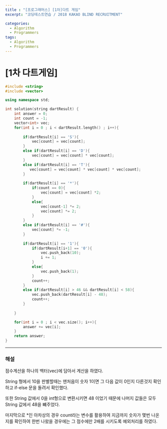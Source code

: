 ```yaml
---
title : "[프로그래머스] [1차]다트 게임"
excerpt: "코딩테스트연습 / 2018 KAKAO BLIND RECRUITMENT"

categories:
  - Algorithm
  - Programmers
tags:
  - Algorithm
  - Programmers
---
```


# [1차 다트게임]

```cpp
#include <string>
#include <vector>

using namespace std;

int solution(string dartResult) {
    int answer = 0;
    int count = -1;
    vector<int> vec;
    for(int i = 0 ; i < dartResult.length() ; i++){
        
        if(dartResult[i] == 'S'){
            vec[count] = vec[count];        
        }
        else if(dartResult[i] == 'D'){
            vec[count] = vec[count] * vec[count];  
        }
        else if(dartResult[i] == 'T'){
           vec[count] = vec[count] * vec[count] * vec[count];  
        }
        
        if(dartResult[i] == '*'){
            if(count == 0){
                vec[count] = vec[count] *2;
            }
            else{
                vec[count-1] *= 2;
                vec[count] *= 2;
            }
        }
        else if(dartResult[i] == '#'){
            vec[count] *= -1;
        }
        
        if(dartResult[i] == '1'){
            if(dartResult[i+1] == '0'){
                vec.push_back(10);
                i += 1;
            }
            else{
                vec.push_back(1);
            }
            count++;
        }
        else if(dartResult[i] > 46 && dartResult[i] < 58){
            vec.push_back(dartResult[i] - 48);
            count++;
        }
        
    }

    for(int i = 0 ; i < vec.size(); i++){
        answer += vec[i];
    }
    return answer;
}
```
* * *
### 해설

점수계산을 하나의 백터(vec)에 담아서 계산을 하였다.

String 형에서 10을 판별할때는 맨처음이 숫자 1이면 그 다음 값이 0인지 다른것지 확인하고 if-else 문을 돌려서 확인했다.  

또한 String 값에서 0을 int형으로 변환시키면 48 이었기 때문에 나머지 값들은 모두 String 값에서 48을 뺴주었다.  

마지막으로 *인 아차상의 경우 count라는 변수를 활용하여 지금까지 숫자가 몇번 나온지를 확인하여 한번 나왔을 경우에는 그 점수에만 2배를 시키도록 예외처리를 하였다.
    


